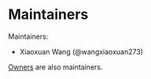 # Maintainers

Maintainers:
- Xiaoxuan Wang (@wangxiaoxuan273)

[Owners](OWNERS.md) are also maintainers.
